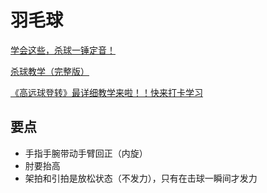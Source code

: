 # 羽毛球

[学会这些，杀球一锤定音！](https://www.bilibili.com/video/BV1B142117Be/?share_source=copy_web&vd_source=004ff3f01d683f4c0d62710be488b015)

[杀球教学（完整版）](https://www.bilibili.com/video/BV1wa4y1r7rj/?share_source=copy_web&vd_source=004ff3f01d683f4c0d62710be488b015)

[《高远球登转》最详细教学来啦！！快来打卡学习](https://www.bilibili.com/video/BV1rJ4YepEgq/?share_source=copy_web&vd_source=004ff3f01d683f4c0d62710be488b015)

## 要点

- 手指手腕带动手臂回正（内旋）
- 肘要抬高
- 架拍和引拍是放松状态（不发力），只有在击球一瞬间才发力
